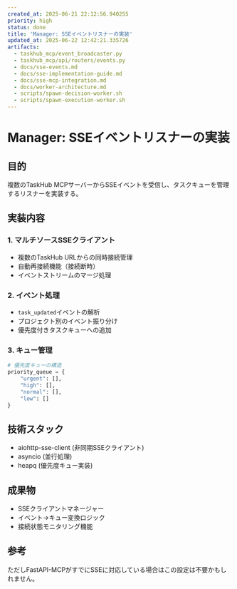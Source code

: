```yaml
---
created_at: 2025-06-21 22:12:56.940255
priority: high
status: done
title: 'Manager: SSEイベントリスナーの実装'
updated_at: 2025-06-22 12:42:21.335726
artifacts:
  - taskhub_mcp/event_broadcaster.py
  - taskhub_mcp/api/routers/events.py
  - docs/sse-events.md
  - docs/sse-implementation-guide.md
  - docs/sse-mcp-integration.md
  - docs/worker-architecture.md
  - scripts/spawn-decision-worker.sh
  - scripts/spawn-execution-worker.sh
---
```


# Manager: SSEイベントリスナーの実装

## 目的
複数のTaskHub MCPサーバーからSSEイベントを受信し、タスクキューを管理するリスナーを実装する。

## 実装内容

### 1. マルチソースSSEクライアント
- 複数のTaskHub URLからの同時接続管理
- 自動再接続機能（接続断時）
- イベントストリームのマージ処理

### 2. イベント処理
- `task_updated`イベントの解析
- プロジェクト別のイベント振り分け
- 優先度付きタスクキューへの追加

### 3. キュー管理
```python
# 優先度キューの構造
priority_queue = {
    "urgent": [],
    "high": [],
    "normal": [],
    "low": []
}
```

## 技術スタック
- aiohttp-sse-client (非同期SSEクライアント)
- asyncio (並行処理)
- heapq (優先度キュー実装)

## 成果物
- SSEクライアントマネージャー
- イベント→キュー変換ロジック
- 接続状態モニタリング機能


## 参考
[1]: https://github.com/sysid/sse-starlette?utm_source=chatgpt.com "sysid/sse-starlette - GitHub"
ただしFastAPI-MCPがすでにSSEに対応している場合はこの設定は不要かもしれません。